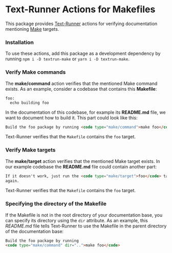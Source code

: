 # Text-Runner Actions for Makefiles

This package provides [Text-Runner](https://github.com/kevgo/text-runner)
actions for verifying documentation mentioning
[Make](https://en.wikipedia.org/wiki/Make_(software)) targets.

### Installation

To use these actions, add this package as a development dependency by running
<code type="npm/install">npm i -D textrun-make</code> or
<code type="npm/install">yarn i -D textrun-make</code>.

### Verify Make commands

The <b type="action/name-full">make/command</b> action verifies that the
mentioned Make command exists. <a type="workspace/new-file">As an example,
consider a codebase that contains this **Makefile**:

```
foo:
  echo building foo
```

</a>

<a type="workspace/new-file">

In the documentation of this codebase, for example its **README.md** file, we
want to document how to build it. This part could look like this:

```html
Build the foo package by running <code type="make/command">make foo</code>
```

</a>

<a type="extension/run-textrunner">

Text-Runner verifies that the `Makefile` contains the `foo` target.

### Verify Make targets

The <b type="action/name-full">make/target</b> action verifies that the
mentioned Make target exists. <a type="workspace/additional-file-content"> In
our example codebase the **README.md** file could contain another part:

```html
If it doesn't work, just run the <code type="make/target">foo</code> target
again.
```

</a>

<a type="extension/run-textrunner">

Text-Runner verifies that the `Makefile` contains the `foo` target.

### Specifying the directory of the Makefile

If the Makefile is not in the root directory of your documentation base, you can
specify its directory using the `dir` attribute.
<a type="workspace/new-file" dir="foo"> As an example, this _README.md_ file
tells Text-Runner to use the Makefile in the parent directory of the
documentation base:

```html
Build the foo package by running
<code type="make/command" dir="..">make foo</code>
```

</a>

<a type="extension/run-textrunner" dir="foo">

